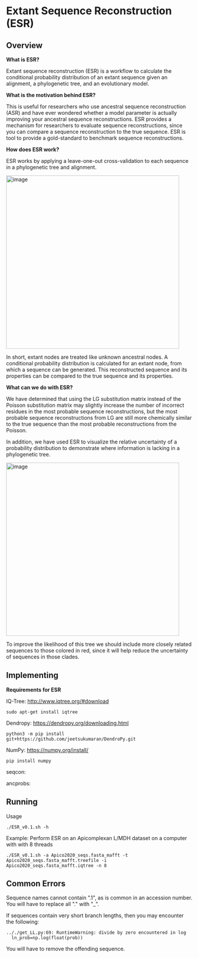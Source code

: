 # Extant Sequence Reconstruction (ESR)

## Overview

**What is ESR?**

Extant sequence reconstruction (ESR) is a workflow to calculate the conditional probability distribution of an extant sequence given an alignment, a phylogenetic tree, and an evolutionary model.

**What is the motivation behind ESR?**

This is useful for researchers who use ancestral sequence reconstruction (ASR) and have ever wondered whether a model parameter is actually improving your ancestral sequence reconstructions. ESR provides a mechanism for researchers to evaluate sequence reconstructions, since you can compare a sequence reconstruction to the true sequence. ESR is tool to provide a gold-standard to benchmark sequence reconstructions.

**How does ESR work?**

ESR works by applying a leave-one-out cross-validation to each sequence in a phylogenetic tree and alignment.  

<img width="468" alt="image" src="https://user-images.githubusercontent.com/111892527/186263175-50b87311-8f82-41c4-97ca-de61cababddd.png">

In short, extant nodes are treated like unknown ancestral nodes. A conditional probability distribution is calculated for an extant node, from which a sequence can be generated. This reconstructed sequence and its properties can be compared to the true sequence and its properties. 

**What can we do with ESR?**

We have determined that using the LG substitution matrix instead of the Poisson substitution matrix may slightly increase the number of incorrect residues in the most probable sequence reconstructions, but the most probable sequence reconstructions from LG are still more chemically similar to the true sequence than the most probable reconstructions from the Poisson.

In addition, we have used ESR to visualize the relative uncertainty of a probability distribution to demonstrate where information is lacking in a phylogenetic tree. 

<img width="468" alt="image" src="https://user-images.githubusercontent.com/111892527/186267196-de75a0f4-2dc9-4665-8c44-554634edffc0.png">

To improve the likelihood of this tree we should include more closely related sequences to those colored in red, since it will help reduce the uncertainty of sequences in those clades.

## Implementing

**Requirements for ESR**

IQ-Tree: http://www.iqtree.org/#download
```
sudo apt-get install iqtree
```

Dendropy: https://dendropy.org/downloading.html
```
python3 -m pip install git+https://github.com/jeetsukumaran/DendroPy.git
```

NumPy: https://numpy.org/install/
```
pip install numpy
```

seqcon: 

ancprobs:

## Running

Usage
```
./ESR_v0.1.sh -h 
```

Example: Perform ESR on an Apicomplexan L/MDH dataset on a computer with with 8 threads
```
./ESR_v0.1.sh -a Apico2020_seqs.fasta_mafft -t Apico2020_seqs.fasta_mafft.treefile -i Apico2020_seqs.fasta_mafft.iqtree -n 8
```

## Common Errors

Sequence names cannot contain ".1", as is common in an accession number. You will have to replace all "." with "_".

If sequences contain very short branch lengths, then you may encounter the following:
```
.././get_LL.py:69: RuntimeWarning: divide by zero encountered in log
  ln_prob=np.log(float(prob))
  ```
You will have to remove the offending sequence.
